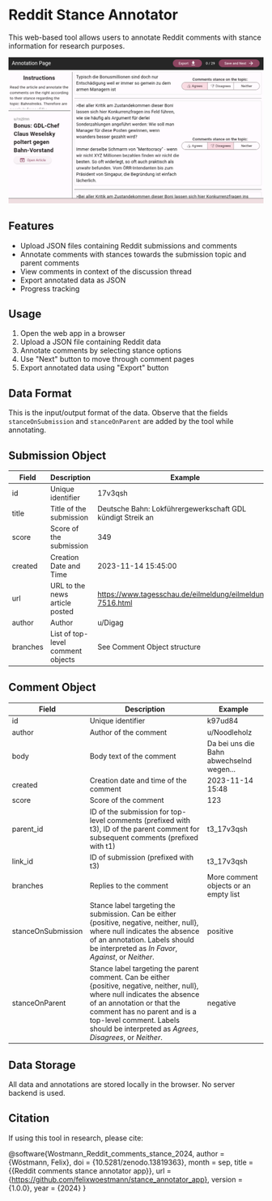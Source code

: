 # Reddit Stance Annotator

This web-based tool allows users to annotate Reddit comments with stance information for research purposes.

![Alt text](images/annotator_app_annotation.png)

## Features

- Upload JSON files containing Reddit submissions and comments
- Annotate comments with stances towards the submission topic and parent comments
- View comments in context of the discussion thread
- Export annotated data as JSON
- Progress tracking

## Usage

1. Open the web app in a browser
2. Upload a JSON file containing Reddit data
3. Annotate comments by selecting stance options
4. Use "Next" button to move through comment pages
5. Export annotated data using "Export" button

## Data Format

This is the input/output format of the data. Observe that the fields `stanceOnSubmission` and `stanceOnParent` are added by the tool while annotating.

## Submission Object

| Field | Description | Example |
|-------|-------------|---------|
| id | Unique identifier | 17v3qsh |
| title | Title of the submission | Deutsche Bahn: Lokführergewerkschaft GDL kündigt Streik an |
| score | Score of the submission | 349 |
| created | Creation Date and Time | 2023-11-14 15:45:00 |
| url | URL to the news article posted | https://www.tagesschau.de/eilmeldung/eilmeldung-7516.html |
| author | Author | u/Digag |
| branches | List of top-level comment objects | See Comment Object structure |

## Comment Object

| Field | Description | Example |
|-------|-------------|---------|
| id | Unique identifier | k97ud84 |
| author | Author of the comment | u/Noodleholz |
| body | Body text of the comment | Da bei uns die Bahn abwechselnd wegen... |
| created | Creation date and time of the comment | 2023-11-14 15:48 |
| score | Score of the comment | 123 |
| parent_id | ID of the submission for top-level comments (prefixed with t3), ID of the parent comment for subsequent comments (prefixed with t1) | t3_17v3qsh |
| link_id | ID of submission (prefixed with t3) | t3_17v3qsh |
| branches | Replies to the comment | More comment objects or an empty list |
| stanceOnSubmission | Stance label targeting the submission. Can be either {positive, negative, neither, null}, where null indicates the absence of an annotation. Labels should be interpreted as *In Favor*, *Against*, or *Neither*. | positive |
| stanceOnParent | Stance label targeting the parent comment. Can be either {positive, negative, neither, null}, where null indicates the absence of an annotation or that the comment has no parent and is a top-level comment. Labels should be interpreted as *Agrees*, *Disagrees*, or *Neither*. | negative |

## Data Storage

All data and annotations are stored locally in the browser. No server backend is used.

## Citation

If using this tool in research, please cite:

@software{Wostmann_Reddit_comments_stance_2024,
author = {Wöstmann, Felix},
doi = {10.5281/zenodo.13819363},
month = sep,
title = {{Reddit comments stance annotator app}},
url = {https://github.com/felixwoestmann/stance_annotator_app},
version = {1.0.0},
year = {2024}
}
